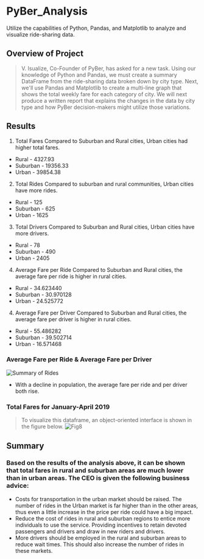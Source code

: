 # PyBer_Analysis
Utilize the capabilities of Python, Pandas, and Matplotlib to analyze and visualize ride-sharing data.

## Overview of Project
>V. Isualize, Co-Founder of PyBer, has asked for a new task. Using our knowledge of Python and Pandas, we must create a summary DataFrame from the ride-sharing data broken down by city type. Next, we'll use Pandas and Matplotlib to create a multi-line graph that shows the total weekly fare for each category of city. We will next produce a written report that explains the changes in the data by city type and how PyBer decision-makers might utilize those variations.

## Results

1. Total Fares
Compared to Suburban and Rural cities, Urban cities had higher total fares.
- Rural - 4327.93
- Suburban - 19356.33
- Urban - 39854.38

2. Total Rides
Compared to suburban and rural communities, Urban cities have more rides.
- Rural - 125
- Suburban - 625
- Urban - 1625

3. Total Drivers
Compared to Suburban and Rural cities, Urban cities have more drivers.
- Rural - 78
- Suburban - 490
- Urban - 2405

4. Average Fare per Ride
Compared to Suburban and Rural cities, the average fare per ride is higher in rural cities.
- Rural - 34.623440
- Suburban - 30.970128
- Urban - 24.525772

4. Average Fare per Driver
Compared to Suburban and Rural cities, the average fare per driver is higher in rural cities.
- Rural - 55.486282
- Suburban - 39.502714
- Urban - 16.571468

### Average Fare per Ride & Average Fare per Driver
![Summary of Rides](https://user-images.githubusercontent.com/107198518/179161771-ef9f6c5d-d801-493a-a46c-b41804ae559d.PNG)
- With a decline in population, the average fare per ride and per driver both rise.

### Total Fares for January-April 2019
>To visualize this dataframe, an object-oriented interface is shown in the figure below.
![Fig8](https://user-images.githubusercontent.com/107198518/179161800-576ac399-c25c-4b5c-9b1b-dea0a17ebce3.png)

## Summary
### Based on the results of the analysis above, it can be shown that total fares in rural and suburban areas are much lower than in urban areas. The CEO is given the following business advice:
- Costs for transportation in the urban market should be raised. The number of rides in the Urban market is far higher than in the other areas, thus even a little increase in the price per ride could have a big impact.
- Reduce the cost of rides in rural and suburban regions to entice more individuals to use the service. Providing incentives to retain devoted passengers and drivers and draw in new riders and drivers.
- More drivers should be employed in the rural and suburban areas to reduce wait times. This should also increase the number of rides in these markets.
